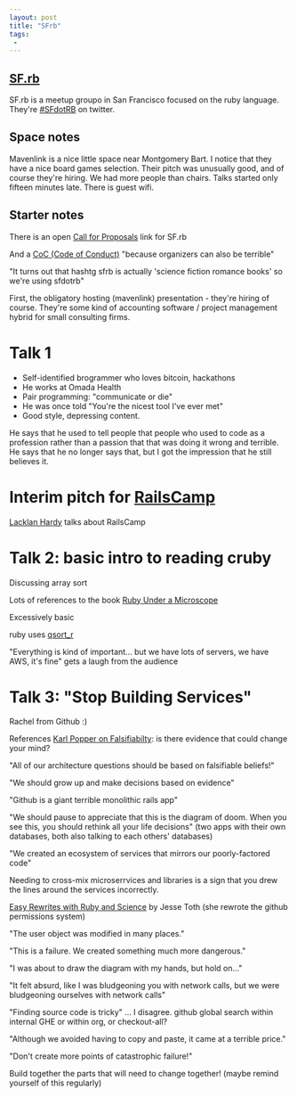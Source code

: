 ```yaml
---
layout: post
title: "SFrb"
tags:
 -
---
```


## [SF.rb](http://www.meetup.com/sf-dot-rb/)

SF.rb is a meetup groupo in San Francisco focused on the ruby language. They're [#SFdotRB](https://twitter.com/search?q=sfdotrb) on twitter.


## Space notes

Mavenlink is a nice little space near Montgomery Bart. I notice that they have a nice board games selection. Their pitch was unusually good, and of course they're hiring. We had more people than chairs. Talks started only fifteen minutes late. There is guest wifi.


## Starter notes

There is an open [Call for Proposals](http://tinyurl.com/sf-rb-cfp) link for SF.rb

And a [CoC (Code of Conduct)](http://sfdotrb.github.io/) "because organizers can also be terrible"

"It turns out that hashtg sfrb is actually 'science fiction romance books' so we're using sfdotrb"

First, the obligatory hosting (mavenlink) presentation - they're hiring of course. They're some kind of accounting software / project management hybrid for small consulting firms.


# Talk 1

- Self-identified brogrammer who loves bitcoin, hackathons
- He works at Omada Health
- Pair programming: "communicate or die"
- He was once told "You're the nicest tool I've ever met"
- Good style, depressing content.

He says that he used to tell people that people who used to code as a profession rather than a passion that that was doing it wrong and terrible. He says that he no longer says that, but I got the impression that he still believes it.


# Interim pitch for [RailsCamp](http://railscamps.com/#usa_apr_2016)

[Lacklan Hardy](https://twitter.com/lachlanhardy) talks about RailsCamp


# Talk 2: basic intro to reading cruby

Discussing array sort

Lots of references to the book [Ruby Under a Microscope](http://patshaughnessy.net/ruby-under-a-microscope)

Excessively basic

ruby uses [qsort_r](http://man7.org/linux/man-pages/man3/qsort.3.html)

"Everything is kind of important... but we have lots of servers, we have AWS, it's fine" gets a laugh from the audience


# Talk 3: "Stop Building Services"

Rachel from Github :)

References [Karl Popper on Falsifiabilty](https://en.wikipedia.org/wiki/Karl_Popper): is there evidence that could change your mind?

"All of our architecture questions should be based on falsifiable beliefs!"

"We should grow up and make decisions based on evidence"

"Github is a giant terrible monolithic rails app"

"We should pause to appreciate that this is the diagram of doom. When you see this, you should rethink all your life decisions" (two apps with their own databases, both also talking to each others' databases)

"We created an ecosystem of services that mirrors our poorly-factored code"

Needing to cross-mix microserrvices and libraries is a sign that you drew the lines around the services incorrectly.

[Easy Rewrites with Ruby and Science](https://www.youtube.com/watch?v=kgDqUHWVw4A) by Jesse Toth (she rewrote the github permissions system)

"The user object was modified in many places."

"This is a failure. We created something much more dangerous."

"I was about to draw the diagram with my hands, but hold on..."

"It felt absurd, like I was bludgeoning you with network calls, but we were bludgeoning ourselves with network calls"

"Finding source code is tricky" ... I disagree. github global search within internal GHE or within org, or checkout-all?

"Although we avoided having to copy and paste, it came at a terrible price."

"Don't create more points of catastrophic failure!"

Build together the parts that will need to change together! (maybe remind yourself of this regularly)


